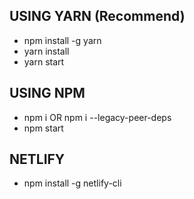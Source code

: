 ## USING YARN (Recommend)

- npm install -g yarn
- yarn install
- yarn start

## USING NPM

- npm i OR npm i --legacy-peer-deps
- npm start

## NETLIFY
- npm install -g netlify-cli